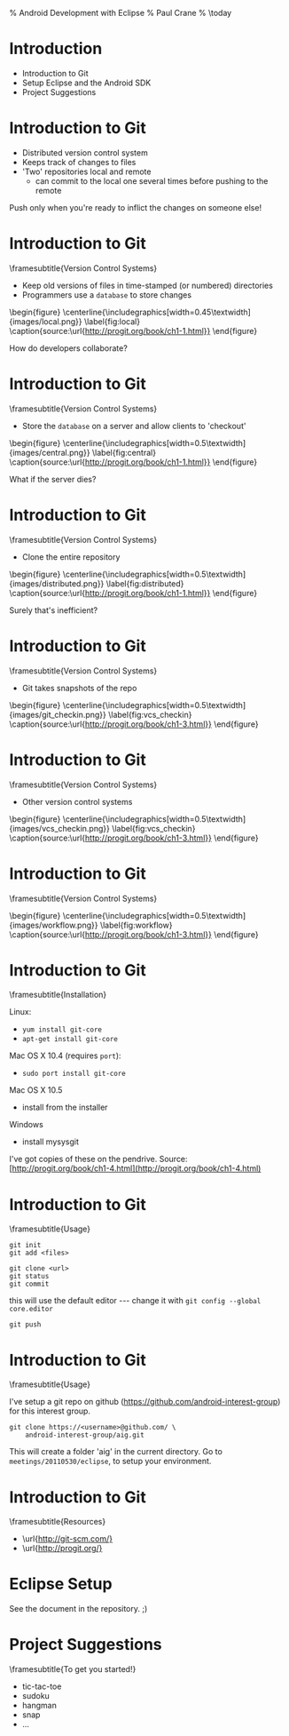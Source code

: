 % Android Development with Eclipse
% Paul Crane
% \today

Introduction
============

* Introduction to Git
* Setup Eclipse and the Android SDK
* Project Suggestions

Introduction to Git
===================

* Distributed version control system
* Keeps track of changes to files
* 'Two' repositories local and remote
	* can commit to the local one several times before pushing to the remote

Push only when you're ready to inflict the changes on someone else!

Introduction to Git
===================
\framesubtitle{Version Control Systems}

* Keep old versions of files in time-stamped (or numbered) directories
* Programmers use a `database` to store changes

\begin{figure}
\centerline{\includegraphics[width=0.45\textwidth]{images/local.png}}
\label{fig:local}
\caption{source:\url{http://progit.org/book/ch1-1.html}}
\end{figure}

How do developers collaborate?

Introduction to Git
===================
\framesubtitle{Version Control Systems}

* Store the `database` on a server and allow clients to 'checkout'

\begin{figure}
\centerline{\includegraphics[width=0.5\textwidth]{images/central.png}}
\label{fig:central}
\caption{source:\url{http://progit.org/book/ch1-1.html}}
\end{figure}

What if the server dies?

Introduction to Git
===================
\framesubtitle{Version Control Systems}

* Clone the entire repository

\begin{figure}
\centerline{\includegraphics[width=0.5\textwidth]{images/distributed.png}}
\label{fig:distributed}
\caption{source:\url{http://progit.org/book/ch1-1.html}}
\end{figure}

Surely that's inefficient?

Introduction to Git
===================
\framesubtitle{Version Control Systems}

* Git takes snapshots of the repo

\begin{figure}
\centerline{\includegraphics[width=0.5\textwidth]{images/git_checkin.png}}
\label{fig:vcs_checkin}
\caption{source:\url{http://progit.org/book/ch1-3.html}}
\end{figure}


Introduction to Git
===================
\framesubtitle{Version Control Systems}

* Other version control systems

\begin{figure}
\centerline{\includegraphics[width=0.5\textwidth]{images/vcs_checkin.png}}
\label{fig:vcs_checkin}
\caption{source:\url{http://progit.org/book/ch1-3.html}}
\end{figure}

Introduction to Git
===================
\framesubtitle{Version Control Systems}

\begin{figure}
\centerline{\includegraphics[width=0.5\textwidth]{images/workflow.png}}
\label{fig:workflow}
\caption{source:\url{http://progit.org/book/ch1-3.html}}
\end{figure}

Introduction to Git
===================
\framesubtitle{Installation}

Linux:

* `yum install git-core`
* `apt-get install git-core`

Mac OS X 10.4 (requires `port`):

* `sudo port install git-core`

Mac OS X 10.5

* install from the installer

Windows

* install mysysgit

I've got copies of these on the pendrive.
Source: [http://progit.org/book/ch1-4.html](http://progit.org/book/ch1-4.html)


Introduction to Git
===================
\framesubtitle{Usage}

	git init 
	git add <files>

	git clone <url>
	git status
	git commit

this will use the default editor --- change it with `git config --global core.editor`

	git push


Introduction to Git
===================
\framesubtitle{Usage}

I've setup a git repo on github (https://github.com/android-interest-group) for this interest group.

	git clone https://<username>@github.com/ \
	    android-interest-group/aig.git

This will create a folder 'aig' in the current directory. Go to `meetings/20110530/eclipse`, to setup your environment.

Introduction to Git
===================
\framesubtitle{Resources}

* \url{http://git-scm.com/}
* \url{http://progit.org/}

Eclipse Setup
===================
See the document in the repository. ;)

Project Suggestions
===================
\framesubtitle{To get you started!}

* tic-tac-toe
* sudoku
* hangman
* snap
* ...
